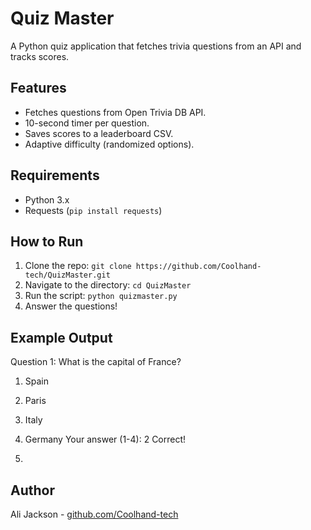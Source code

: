 # Quiz Master
A Python quiz application that fetches trivia questions from an API and tracks scores.

## Features
- Fetches questions from Open Trivia DB API.
- 10-second timer per question.
- Saves scores to a leaderboard CSV.
- Adaptive difficulty (randomized options).

## Requirements
- Python 3.x
- Requests (`pip install requests`)

## How to Run
1. Clone the repo: `git clone https://github.com/Coolhand-tech/QuizMaster.git`
2. Navigate to the directory: `cd QuizMaster`
3. Run the script: `python quizmaster.py`
4. Answer the questions!

## Example Output

Question 1: What is the capital of France?

1. Spain
2. Paris
3. Italy
4. Germany Your answer (1-4): 2 Correct!

5. 
## Author
Ali Jackson - [github.com/Coolhand-tech](https://github.com/Coolhand-tech)
